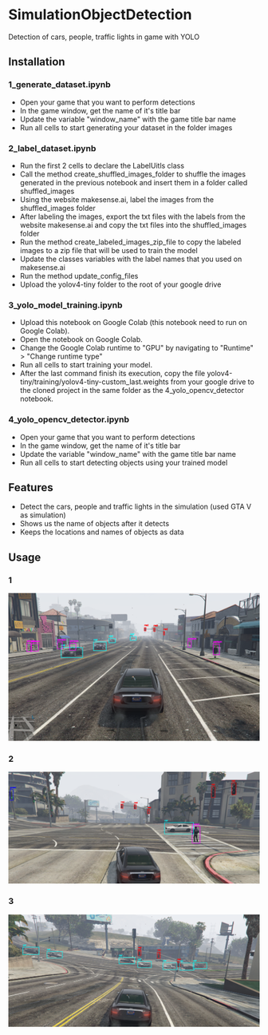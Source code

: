 # SimulationObjectDetection
Detection of cars, people, traffic lights in game with YOLO

## Installation

### 1_generate_dataset.ipynb
- Open your game that you want to perform detections
- In the game window, get the name of it's title bar
- Update the variable "window_name" with the game title bar name
- Run all cells to start generating your dataset in the folder images

### 2_label_dataset.ipynb
- Run the first 2 cells to declare the LabelUitls class
- Call the method create_shuffled_images_folder to shuffle the images generated in the previous notebook and insert them in a folder called shuffled_images
- Using the website makesense.ai, label the images from the shuffled_images folder
- After labeling the images, export the txt files with the labels from the website makesense.ai and copy the txt files into the shuffled_images folder
- Run the method create_labeled_images_zip_file to copy the labeled images to a zip file that will be used to train the model
- Update the classes variables with the label names that you used on makesense.ai
- Run the method update_config_files
- Upload the yolov4-tiny folder to the root of your google drive

### 3_yolo_model_training.ipynb
- Upload this notebook on Google Colab (this notebook need to run on Google Colab).
- Open the notebook on Google Colab.
- Change the Google Colab runtime to "GPU" by navigating to "Runtime" > "Change runtime type"
- Run all cells to start training your model.
- After the last command finish its execution, copy the file yolov4-tiny/training/yolov4-tiny-custom_last.weights from your google drive to the cloned project in the same folder as the 4_yolo_opencv_detector notebook.

### 4_yolo_opencv_detector.ipynb
- Open your game that you want to perform detections
- In the game window, get the name of it's title bar
- Update the variable "window_name" with the game title bar name
- Run all cells to start detecting objects using your trained model

## Features

- Detect the cars, people and traffic lights in the simulation (used GTA V as simulation)
- Shows us the name of objects after it detects
- Keeps the locations and names of objects as data


## Usage

### 1
![Click on Open Image button then choose an image that you want to upload and click on Scan QR Code or Scan Barcode button](/Screenshots/1.png?raw=true "Click on Open Image button then choose an image that you want to upload and click on Scan QR Code or Scan Barcode button")

### 2
![Here is the result of Barcode scan](/Screenshots/2.png?raw=true "Here is the result of Barcode scan")

### 3
![Here is the result of QR Code scan](/Screenshots/3.png?raw=true "Here is the result of QR Code scan")

